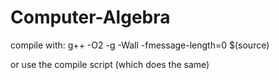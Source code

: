 # Computer-Algebra

compile with:
g++ -O2 -g -Wall -fmessage-length=0 $(source)

or use the compile script (which does the same)
